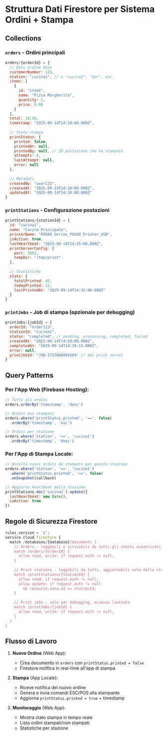 # Struttura Dati Firestore per Sistema Ordini + Stampa

## Collections

### `orders` - Ordini principali
```javascript
orders/{orderId} = {
  // Dati ordine base
  customerNumber: 123,
  station: "cucina1", // o "cucina2", "bar", etc.
  items: [
    {
      id: "item1",
      name: "Pizza Margherita",
      quantity: 2,
      price: 8.00
    }
  ],
  total: 18.50,
  timestamp: "2025-09-14T14:30:00.000Z",
  
  // Stato stampa
  printStatus: {
    printed: false,
    printedAt: null,
    printedBy: null, // ID postazione che ha stampato
    attempts: 0,
    lastAttempt: null,
    error: null
  },
  
  // Metadati
  createdBy: "user123",
  createdAt: "2025-09-14T14:30:00.000Z",
  updatedAt: "2025-09-14T14:30:00.000Z"
}
```

### `printStations` - Configurazione postazioni
```javascript
printStations/{stationId} = {
  id: "cucina1",
  name: "Cucina Principale",
  printerName: "POS80_Series_POS80_Printer_USB",
  isActive: true,
  lastHeartbeat: "2025-09-14T14:35:00.000Z",
  printServerConfig: {
    port: 3001,
    tempDir: "/tmp/print"
  },
  
  // Statistiche
  stats: {
    totalPrinted: 45,
    todayPrinted: 12,
    lastPrintedAt: "2025-09-14T14:32:00.000Z"
  }
}
```

### `printJobs` - Job di stampa (opzionale per debugging)
```javascript
printJobs/{jobId} = {
  orderId: "order123",
  stationId: "cucina1",
  status: "completed", // pending, processing, completed, failed
  createdAt: "2025-09-14T14:30:00.000Z",
  completedAt: "2025-09-14T14:30:15.000Z",
  error: null,
  printJobId: "JOB-1757860494564" // dal print server
}
```

## Query Patterns

### Per l'App Web (Firebase Hosting):
```javascript
// Tutti gli ordini
orders.orderBy('timestamp', 'desc')

// Ordini non stampati
orders.where('printStatus.printed', '==', false)
  .orderBy('timestamp', 'asc')

// Ordini per stazione
orders.where('station', '==', 'cucina1')
  .orderBy('timestamp', 'desc')
```

### Per l'App di Stampa Locale:
```javascript
// Ascolta nuovi ordini da stampare per questa stazione
orders.where('station', '==', 'cucina1')
  .where('printStatus.printed', '==', false)
  .onSnapshot(callback)

// Aggiorna heartbeat della stazione
printStations.doc('cucina1').update({
  lastHeartbeat: new Date(),
  isActive: true
})
```

## Regole di Sicurezza Firestore

```javascript
rules_version = '2';
service cloud.firestore {
  match /databases/{database}/documents {
    // Orders - leggibili e scrivibili da tutti gli utenti autenticati
    match /orders/{orderId} {
      allow read, write: if request.auth != null;
    }
    
    // Print stations - leggibili da tutti, aggiornabili solo dalla stazione
    match /printStations/{stationId} {
      allow read: if request.auth != null;
      allow update: if request.auth != null 
        && resource.data.id == stationId;
    }
    
    // Print jobs - solo per debugging, accesso limitato
    match /printJobs/{jobId} {
      allow read, write: if request.auth != null;
    }
  }
}
```

## Flusso di Lavoro

1. **Nuovo Ordine** (Web App):
   - Crea documento in `orders` con `printStatus.printed = false`
   - Firestore notifica in real-time all'app di stampa

2. **Stampa** (App Locale):
   - Riceve notifica del nuovo ordine
   - Genera e invia comandi ESC/POS alla stampante
   - Aggiorna `printStatus.printed = true` + timestamp

3. **Monitoraggio** (Web App):
   - Mostra stato stampa in tempo reale
   - Lista ordini stampati/non stampati
   - Statistiche per stazione